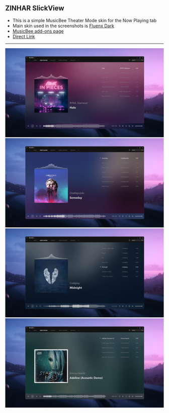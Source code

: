## ZINHAR SlickView
- This is a simple MusicBee Theater Mode skin for the Now Playing tab
- Main skin used in the screenshots is [Fluenx Dark](https://github.com/diego-pvlk/mb-skins)
- [MusicBee add-ons page](https://www.getmusicbee.com/addons/theater-mode/476/zinhar-slickview/)
- [Direct Link](https://github.com/FaridZelli/MusicBee-ZINHAR/raw/main/Source/ZINHAR%20SlickView.zip)
---
![ZINHAR Slick & Fluenx Dark](https://github.com/FaridZelli/MusicBee-ZINHAR/raw/main/Previews/1.png?raw=true)
![ZINHAR Slick & Fluenx Dark](https://github.com/FaridZelli/MusicBee-ZINHAR/raw/main/Previews/2.png?raw=true)
![ZINHAR Slick & Fluenx Dark](https://github.com/FaridZelli/MusicBee-ZINHAR/raw/main/Previews/3.png?raw=true)
![ZINHAR Slick & Fluenx Dark](https://github.com/FaridZelli/MusicBee-ZINHAR/raw/main/Previews/4.png?raw=true)
